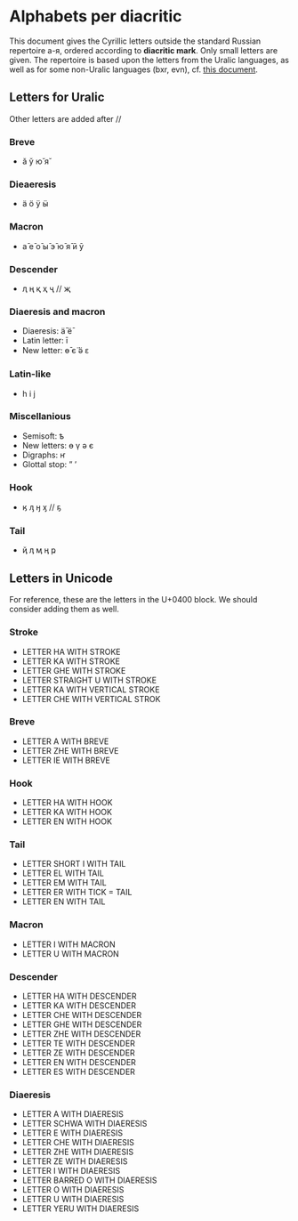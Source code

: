 Alphabets per diacritic
=======================

This document gives the Cyrillic letters outside the standard Russian repertoire а-я, ordered according to **diacritic mark**. Only small letters are given. The repertoire is based upon the letters from the Uralic languages, as well as for some non-Uralic languages (bxr, evn), cf. [this document](alphabets-per-language.html).


## Letters for Uralic
Other letters are added after //

### Breve
* ӑ ў ю̆ я̆

### Dieaeresis
* ӓ ӧ ӱ ӹ 

### Macron
* а̄ е̄ о̄ ы̄ э̄ ю̄ я̄ ӣ ӯ 

### Descender
* ԯ ң қ ҳ ҷ // җ

### Diaeresis and macron
* Diaeresis: ӓ̄ ё̄ 
* Latin letter: і̄
* New letter: ө̄ є̈ ӛ ԑ

### Latin-like
* һ і ј

### Miscellanious
* Semisoft: ҍ
* New letters: ө ү ə є
* Digraphs: ҥ
* Glottal stop: ˮ ʼ

### Hook
* ӄ ԓ ӈ ӽ  // ҕ

### Tail
* ҋ ӆ ӎ ӊ ҏ


## Letters in Unicode
For reference, these are the letters in the U+0400 block. We should consider adding them as well.


### Stroke
* LETTER HA WITH STROKE
* LETTER KA WITH STROKE
* LETTER GHE WITH STROKE
* LETTER STRAIGHT U WITH STROKE
* LETTER KA WITH VERTICAL STROKE
* LETTER CHE WITH VERTICAL STROK

### Breve
* LETTER A WITH BREVE
* LETTER ZHE WITH BREVE
* LETTER IE WITH BREVE

### Hook
* LETTER HA WITH HOOK
* LETTER KA WITH HOOK
* LETTER EN WITH HOOK

### Tail
* LETTER SHORT I WITH TAIL
* LETTER EL WITH TAIL
* LETTER EM WITH TAIL
* LETTER ER WITH TICK = TAIL
* LETTER EN WITH TAIL

### Macron
* LETTER I WITH MACRON
* LETTER U WITH MACRON

### Descender
* LETTER HA WITH DESCENDER
* LETTER KA WITH DESCENDER
* LETTER CHE WITH DESCENDER
* LETTER GHE WITH DESCENDER
* LETTER ZHE WITH DESCENDER
* LETTER TE WITH DESCENDER
* LETTER ZE WITH DESCENDER
* LETTER EN WITH DESCENDER
* LETTER ES WITH DESCENDER

### Diaeresis
* LETTER A WITH DIAERESIS
* LETTER SCHWA WITH DIAERESIS
* LETTER E WITH DIAERESIS
* LETTER CHE WITH DIAERESIS
* LETTER ZHE WITH DIAERESIS
* LETTER ZE WITH DIAERESIS
* LETTER I WITH DIAERESIS
* LETTER BARRED O WITH DIAERESIS
* LETTER O WITH DIAERESIS
* LETTER U WITH DIAERESIS
* LETTER YERU WITH DIAERESIS


